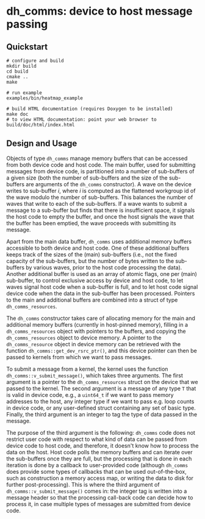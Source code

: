 # dh_comms: device to host message passing

## Quickstart
```
# configure and build
mkdir build
cd build
cmake ..
make
```
```
# run example
examples/bin/heatmap_example
```
```
# build HTML documentation (requires Doxygen to be installed)
make doc
# to view HTML documentation: point your web browser to build/doc/html/index.html
```

## Design and Usage

Objects of type `dh_comms` manage memory buffers that can be accessed from both device code and host code.
The main buffer, used for submitting messages from device code, is partitioned into a number of sub-buffers
of a given size (both the number of sub-buffers and the size of the sub-buffers are arguments of the `dh_comms`
constructor). A wave on the device writes to sub-buffer _i_, where _i_ is computed as the flattened workgroup id
of the wave modulo the number of sub-buffers. This balances the number of waves that write to each of the sub-buffers.
If a wave wants to submit a message to a sub-buffer but finds that there is insufficient space, it signals the host
code to empty the buffer, and once the host signals the wave that the buffer has been emptied, the wave proceeds
with submitting its message.

Apart from the main data buffer, `dh_comms` uses additional memory buffers accessible to both device and host code.
One of these additional buffers keeps track of the sizes of the (main) sub-buffers (i.e., not the fixed capacity of
the sub-buffers, but the number of bytes written to the sub-buffers by various waves, prior to the host code processing
the data). Another additional buffer is used as an array of atomic flags, one per (main) sub-buffer, to control
exclusive access by device and host code, to let waves signal host code when a sub-buffer is full, and to let
host code signal device code when the data in the sub-buffer has been processed. Pointers to the main and additional
buffers are combined into a struct of type `dh_comms_resources`.

The `dh_comms` constructor takes care of allocating memory for the main and additional memory buffers (currently in
host-pinned memory), filling in a `dh_comms_resources` object with pointers to the buffers, and copying the
`dh_comms_resources` object to device memory. A pointer to the `dh_comms_resource` object in device memory can
be retrieved with the function `dh_comms::get_dev_rsrc_ptr()`, and this device pointer can then be passed to kernels
from which we want to pass messages.

To submit a message from a kernel, the kernel uses the function `dh_comms::v_submit_message()`, which takes three arguments.
The first argument is a pointer to the `dh_comms_resources` struct on the device that we passed to the kernel. The second
argument is a message of any type `T` that is valid in device code, e.g., a `uint64_t` if we want to pass memory addresses
to the host, any integer type if we want to pass e.g. loop counts in device code, or any user-defined struct containing
any set of basic type. Finally, the third argument is an integer to tag the type of data passed in the message.

The purpose of the third argument is the following: `dh_comms` code does not restrict user code with respect to what
kind of data can be passed from device code to host code, and therefore, it doesn't know how to process the data on the
host. Host code polls the memory buffers and can iterate over the sub-buffers once they are full, but the processing
that is done in each iteration is done by a callback to user-provided code (although `dh_comms` does provide some
types of callbacks that can be used out-of-the-box, such as construction a memory access map, or writing the data to disk
for further post-processing). This is where the third argument of `dh_comms::v_submit_message()` comes in: the integer tag
is written into a message header so that the processing call-back code can decide how to process it, in case multiple
types of messages are submitted from device code.